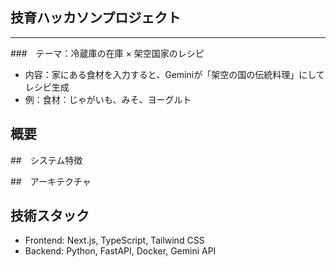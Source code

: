 ## 技育ハッカソンプロジェクト
---

###　テーマ：冷蔵庫の在庫 × 架空国家のレシピ
- 内容：家にある食材を入力すると、Geminiが「架空の国の伝統料理」にしてレシピ生成
- 例：食材：じゃがいも、みそ、ヨーグルト

## 概要

##　システム特徴

##　アーキテクチャ

## 技術スタック
- Frontend: Next.js, TypeScript, Tailwind CSS
- Backend: Python, FastAPI, Docker, Gemini API